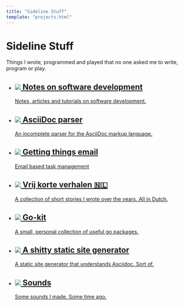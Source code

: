 ```yaml
---
title: "Sideline Stuff"
template: "projects.html"
---
```

<h1>Sideline Stuff</h1>
<p>Things I wrote, programmed and played that no one asked me to write, program or play.</p>
<p class="border"></p>
<ul class="projects">
<li>
<a href="/devnotes/">
<h2><img src="/image/clear.svg"> Notes on software development</h2>
<p>Notes, articles and tutorials on software development.</p>
</a>
</li>
<li>
<a href="/adoc/">
<h2><img src="/image/document.svg"> AsciiDoc parser</h2>
<p>An incomplete parser for the AsciiDoc markup language.</p>
</a>
</li>
<li>
<a href="/gte/">
<h2><img src="/image/envelope.svg"> Getting things email</h2>
<p>Email based task management</p>
</a>
</li>
<li>
<a href="/vkv/">
<h2><img src="/image/collision.svg"> Vrij korte verhalen &#127475;&#127473;</h2>
<p>A collection of short stories I wrote over the years. All in Dutch.</p>
</a>
</li>
<li>
<a href="/go-kit/">
<h2><img src="/image/place-of-interest.svg"> Go-kit</h2>
<p>A small, personal collection of useful go packages.</p>
</a>
</li>
<li>
<a href="/shitty-ssg/">
<h2><img src="/image/undo.svg"> A shitty static site generator</h2>
<p>A static site generator that understands Asciidoc. Sort of.</p>
</a>
</li>
<li>
<a href="/sounds/">
<h2><img src="/image/sound-on.svg"> Sounds</h2>
<p>Some sounds I made. Some time ago.</p>
</a>
</li>
</ul>
